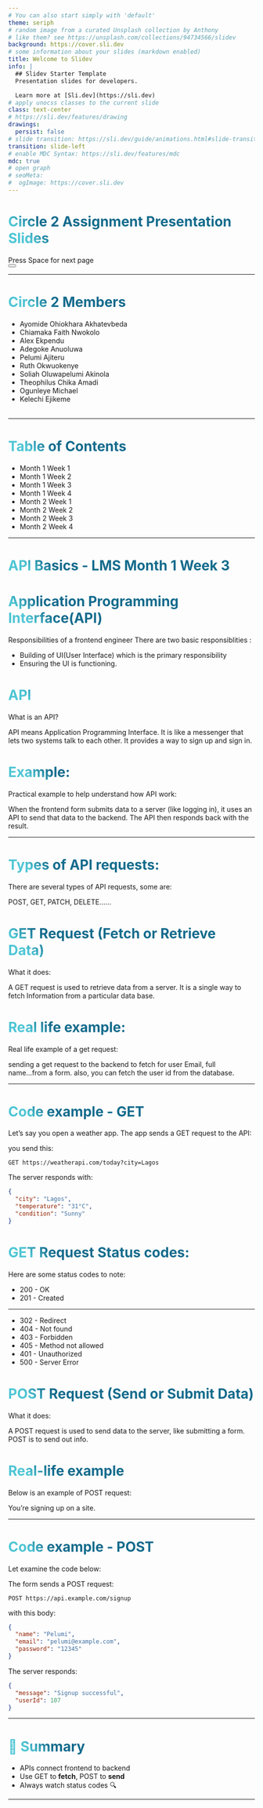 ```yaml
---
# You can also start simply with 'default'
theme: seriph
# random image from a curated Unsplash collection by Anthony
# like them? see https://unsplash.com/collections/94734566/slidev
background: https://cover.sli.dev
# some information about your slides (markdown enabled)
title: Welcome to Slidev
info: |
  ## Slidev Starter Template
  Presentation slides for developers.

  Learn more at [Sli.dev](https://sli.dev)
# apply unocss classes to the current slide
class: text-center
# https://sli.dev/features/drawing
drawings:
  persist: false
# slide transition: https://sli.dev/guide/animations.html#slide-transitions
transition: slide-left
# enable MDC Syntax: https://sli.dev/features/mdc
mdc: true
# open graph
# seoMeta:
#  ogImage: https://cover.sli.dev
---
```


# Circle 2 Assignment Presentation Slides

<div @click="$slidev.nav.next" class="mt-12 py-1" hover:bg="white op-10">
  Press Space for next page <carbon:arrow-right />
</div>

<div class="abs-br m-6 text-xl">
  <button @click="$slidev.nav.openInEditor()" title="Open in Editor" class="slidev-icon-btn">
    <carbon:edit />
  </button>
  <a href="https://github.com/slidevjs/slidev" target="_blank" class="slidev-icon-btn">
    <carbon:logo-github />
  </a>
</div>

<!--
The last comment block of each slide will be treated as slide notes. It will be visible and editable in Presenter Mode along with the slide. [Read more in the docs](https://sli.dev/guide/syntax.html#notes)
-->

---

# Circle 2 Members

- Ayomide Ohiokhara Akhatevbeda
- Chiamaka Faith Nwokolo
- Alex Ekpendu
- Adegoke Anuoluwa
- Pelumi Ajiteru
- Ruth Okwuokenye
- Soliah Oluwapelumi Akinola
- Theophilus Chika Amadi
- Ogunleye Michael
- Kelechi Ejikeme
  <br>
  <br>

<!--
You can have `style` tag in markdown to override the style for the current page.
Learn more: https://sli.dev/features/slide-scope-style
-->

<style>
h1 {
  background-color: #2B90B6;
  background-image: linear-gradient(45deg, #4EC5D4 10%, #146b8c 20%);
  background-size: 100%;
  -webkit-background-clip: text;
  -moz-background-clip: text;
  -webkit-text-fill-color: transparent;
  -moz-text-fill-color: transparent;
}
</style>

<!--
Here is another comment.
-->

---

# Table of Contents

- Month 1 Week 1
- Month 1 Week 2
- Month 1 Week 3
- Month 1 Week 4
- Month 2 Week 1
- Month 2 Week 2
- Month 2 Week 3
- Month 2 Week 4

<!--
- Month 1 Week 3
-->

---

# API Basics - LMS Month 1 Week 3

# Application Programming Interface(API)

Responsibilities of a frontend engineer
There are two basic responsiblities :

- Building of UI(User Interface) which is the primary
  responsibility
- Ensuring the UI is functioning.

# API

What is an API?

API means Application Programming Interface. It is like a messenger that lets two systems talk to each
other. It provides a way to sign up and sign in.

# Example:

Practical example to help understand how API work:

When the frontend form submits data to a server
(like logging in), it uses an API to send that data to the
backend. The API then responds back with the result.

<!--
- Month 1 Week 3 cont
-->

---

# Types of API requests:

There are several types of API requests, some are:

POST, GET, PATCH, DELETE......

# GET Request (Fetch or Retrieve Data)

What it does:

A GET request is used to retrieve data from a server. It
is a single way to fetch Information from a particular
data base.

# Real life example:

Real life example of a get request:

sending a get request to the backend to fetch for user
Email, full name...from a form. also,
you can fetch the user id from the database.

<!--
- Month 1 Week 3 cont
-->

---

# Code example - GET

Let’s say you open a weather app. The app sends a GET request to the API:

you send this:

```
GET https://weatherapi.com/today?city=Lagos
```

The server responds with:

```json
{
  "city": "Lagos",
  "temperature": "31°C",
  "condition": "Sunny"
}
```

# GET Request Status codes:

Here are some status codes to note:

- 200 - OK
- 201 - Created
<!--
- Month 1 Week 3 cont
  -->

---

- 302 - Redirect
- 404 - Not found
- 403 - Forbidden
- 405 - Method not allowed
- 401 - Unauthorized
- 500 - Server Error

# POST Request (Send or Submit Data)

What it does:

A POST request is used to send data to the server, like
submitting a form. POST is to send out info.

# Real-life example

Below is an example of POST request:

You’re signing up on a site.

<!--
- Month 1 Week 3 cont
  -->

---

# Code example - POST

Let examine the code below:

The form sends a POST request:

```
POST https://api.example.com/signup
```

with this body:

```json
{
  "name": "Pelumi",
  "email": "pelumi@example.com",
  "password": "12345"
}
```

The server responds:

```json
{
  "message": "Signup successful",
  "userId": 107
}
```

<!--
- Month 1 Week 3 conclusion
  -->

---

# 🧩 Summary

- APIs connect frontend to backend
- Use GET to **fetch**, POST to **send**
- Always watch status codes 🔍

<!-- https://sli.dev/guide/animations.html#click-animation -->

---
